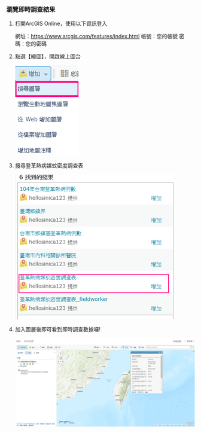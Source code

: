 ### 瀏覽即時調查結果

1.  打開ArcGIS Online，使用以下資訊登入
    
    網址：https://www.arcgis.com/features/index.html
    帳號：您的帳號
    密碼：您的密碼

2.  點選【繪圖】，開啟線上圖台
    
    ![](/assets/ex07/image30.png)
    
3.  搜尋登革熱病媒蚊密度調查表

    ![](/assets/ex07/image31.png)
    
4.  加入圖層後即可看到即時調查數據囉!

    ![](/assets/ex07/image32.png)
